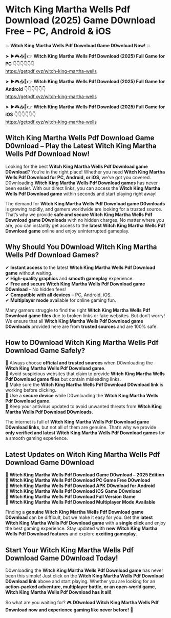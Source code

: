 # Witch King Martha Wells Pdf Download (2025) Game D0wnload Free – PC, Android & iOS

💥 **Witch King Martha Wells Pdf Download Game D0wnload Now!** 💥  

➤ ►🎮📥📱👉 **Witch King Martha Wells Pdf Download (2025) Full Game for PC** 👇👇👇👇👇👇  
https://getpdf.xyz/witch-king-martha-wells  

➤ ►🎮📥📱👉 **Witch King Martha Wells Pdf Download (2025) Full Game for Android** 👇👇👇👇👇👇  
https://getpdf.xyz/witch-king-martha-wells  

➤ ►🎮📥📱👉 **Witch King Martha Wells Pdf Download (2025) Full Game for iOS** 👇👇👇👇👇👇  
https://getpdf.xyz/witch-king-martha-wells  

## Witch King Martha Wells Pdf Download Game D0wnload – Play the Latest Witch King Martha Wells Pdf Download Now!

Looking for the best **Witch King Martha Wells Pdf Download game D0wnload**? You’re in the right place! Whether you need **Witch King Martha Wells Pdf Download for PC, Android, or iOS**, we’ve got you covered. D0wnloading **Witch King Martha Wells Pdf Download games** has never been easier. With our direct links, you can access the **Witch King Martha Wells Pdf Download game** within seconds and start playing right away!  

The demand for **Witch King Martha Wells Pdf Download game D0wnloads** is growing rapidly, and gamers worldwide are looking for a trusted source. That’s why we provide **safe and secure Witch King Martha Wells Pdf Download game D0wnloads** with no hidden charges. No matter where you are, you can instantly get access to the **latest Witch King Martha Wells Pdf Download game** online and enjoy uninterrupted gameplay.  

## **Why Should You D0wnload Witch King Martha Wells Pdf Download Games?**  

✔ **Instant access** to the latest **Witch King Martha Wells Pdf Download game** without waiting.  
✔ **High-quality graphics** and **smooth gameplay** experience.  
✔ **Free and secure Witch King Martha Wells Pdf Download game D0wnload** – No hidden fees!  
✔ **Compatible with all devices** – PC, Android, iOS.  
✔ **Multiplayer mode** available for online gaming fun.  

Many gamers struggle to find the right **Witch King Martha Wells Pdf Download game files** due to broken links or fake websites. But don’t worry! We ensure that all **Witch King Martha Wells Pdf Download game D0wnloads** provided here are from **trusted sources** and are 100% safe.  

## **How to D0wnload Witch King Martha Wells Pdf Download Game Safely?**  

📌 Always choose **official and trusted sources** when D0wnloading the **Witch King Martha Wells Pdf Download game**.  
📌 Avoid suspicious websites that claim to provide **Witch King Martha Wells Pdf Download game files** but contain misleading links.  
📌 Make sure the **Witch King Martha Wells Pdf Download D0wnload link** is working before clicking.  
📌 Use a **secure device** while D0wnloading the **Witch King Martha Wells Pdf Download game**.  
📌 Keep your antivirus updated to avoid unwanted threats from **Witch King Martha Wells Pdf Download D0wnloads**.  

The internet is full of **Witch King Martha Wells Pdf Download game D0wnload links**, but not all of them are genuine. That’s why we provide **only verified and latest Witch King Martha Wells Pdf Download games** for a smooth gaming experience.  

## **Latest Updates on Witch King Martha Wells Pdf Download Game D0wnload**  

🔹 **Witch King Martha Wells Pdf Download Game D0wnload – 2025 Edition**  
🔹 **Witch King Martha Wells Pdf Download PC Game Free D0wnload**  
🔹 **Witch King Martha Wells Pdf Download APK D0wnload for Android**  
🔹 **Witch King Martha Wells Pdf Download iOS Game D0wnload**  
🔹 **Witch King Martha Wells Pdf Download Full Version Game**  
🔹 **Witch King Martha Wells Pdf Download Multiplayer Mode Available**  

Finding a **genuine Witch King Martha Wells Pdf Download game D0wnload** can be difficult, but we make it easy for you. Get the **latest Witch King Martha Wells Pdf Download game** with a **single click** and enjoy the best gaming experience. Stay updated with **new Witch King Martha Wells Pdf Download features** and explore **exciting gameplay**.  

## **Start Your Witch King Martha Wells Pdf Download Game D0wnload Today!**  

D0wnloading the **Witch King Martha Wells Pdf Download game** has never been this simple! Just click on the **Witch King Martha Wells Pdf Download D0wnload link** above and start playing. Whether you are looking for an **action-packed adventure, multiplayer battle, or an open-world game**, **Witch King Martha Wells Pdf Download has it all!**  

So what are you waiting for? 🎮 **D0wnload Witch King Martha Wells Pdf Download now and experience gaming like never before!** 🚀  